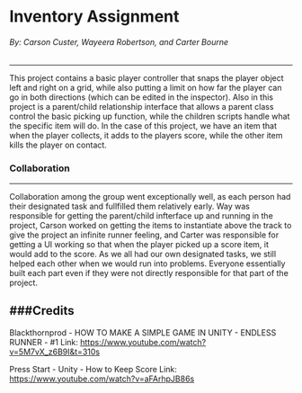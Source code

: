 # Inventory Assignment
###### By: Carson Custer, Wayeera Robertson, and Carter Bourne
---
This project contains a basic player controller that snaps the player object left and right on a grid, while also putting a limit on how far the player can go in both directions (which can be edited in the inspector). Also in this project is a parent/child relationship interface that allows a parent class control the basic picking up function, while the children scripts handle what the specific item will do. In the case of this project, we have an item that when the player collects, it adds to the players score, while the other item kills the player on contact. 

### Collaboration
---
Collaboration among the group went exceptionally well, as each person had their designated task and fullfilled them relatively early. Way was responsible for getting the parent/child infterface up and running in the project, Carson worked on getting the items to instantiate above the track to give the project an infinite runner feeling, and Carter was responsible for getting a UI working so that when the player picked up a score item, it would add to the score. As we all had our own designated tasks, we still helped each other when we would run into problems. Everyone essentially built each part even if they were not directly responsible for that part of the project.

###Credits
---
Blackthornprod - HOW TO MAKE A SIMPLE GAME IN UNITY - ENDLESS RUNNER - #1
Link: https://www.youtube.com/watch?v=5M7vX_z6B9I&t=310s

Press Start - Unity - How to Keep Score
Link: https://www.youtube.com/watch?v=aFArhpJB86s